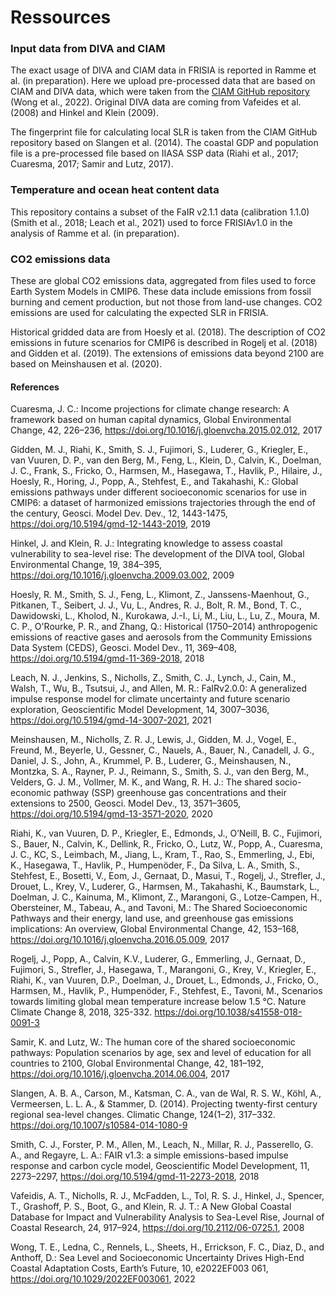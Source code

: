 # Ressources

### Input data from DIVA and CIAM
The exact usage of DIVA and CIAM data in FRISIA is reported in Ramme et al. (in preparation).
Here we upload pre-processed data that are based on CIAM and DIVA data, which were taken from the [CIAM GitHub repository](https://github.com/raddleverse/MimiCIAM.jl) (Wong et al., 2022). Original DIVA data are coming from Vafeides et al. (2008) and Hinkel and Klein (2009).

The fingerprint file for calculating local SLR is taken from the CIAM GitHub repository based on Slangen et al. (2014).
The coastal GDP and population file is a pre-processed file based on IIASA SSP data (Riahi et al., 2017; Cuaresma, 2017; Samir and Lutz, 2017).

### Temperature and ocean heat content data
This repository contains a subset of the FaIR v2.1.1 data (calibration 1.1.0) (Smith et al., 2018; Leach et al., 2021) used to force FRISIAv1.0 in the analysis of Ramme et al. (in preparation).


### CO2 emissions data
These are global CO2 emissions data, aggregated from files used to force Earth System Models in CMIP6. These data include emissions from fossil burning and cement production, but not those from land-use changes.
CO2 emissions are used for calculating the expected SLR in FRISIA.

Historical gridded data are from Hoesly et al. (2018). The description of CO2 emissions in future scenarios for CMIP6 is described in Rogelj et al. (2018) and Gidden et al. (2019).
The extensions of emissions data beyond 2100 are based on Meinshausen et al. (2020).


#### References

Cuaresma, J. C.: Income projections for climate change research: A framework based on human capital dynamics, Global Environmental Change, 42, 226–236, https://doi.org/10.1016/j.gloenvcha.2015.02.012, 2017

Gidden, M. J., Riahi, K., Smith, S. J., Fujimori, S., Luderer, G., Kriegler, E., van Vuuren, D. P., van den Berg, M., Feng, L., Klein, D., Calvin, K., Doelman, J. C., Frank, S., Fricko, O., Harmsen, M., Hasegawa, T., Havlik, P., Hilaire, J., Hoesly, R., Horing, J., Popp, A., Stehfest, E., and Takahashi, K.: Global emissions pathways under different socioeconomic scenarios for use in CMIP6: a dataset of harmonized emissions trajectories through the end of the century, Geosci. Model Dev. Dev., 12, 1443-1475, https://doi.org/10.5194/gmd-12-1443-2019, 2019

Hinkel, J. and Klein, R. J.: Integrating knowledge to assess coastal vulnerability to sea-level rise: The development of the DIVA tool, Global Environmental Change, 19, 384–395, https://doi.org/10.1016/j.gloenvcha.2009.03.002, 2009

Hoesly, R. M., Smith, S. J., Feng, L., Klimont, Z., Janssens-Maenhout, G., Pitkanen, T., Seibert, J. J., Vu, L., Andres, R. J., Bolt, R. M., Bond, T. C., Dawidowski, L., Kholod, N., Kurokawa, J.-I., Li, M., Liu, L., Lu, Z., Moura, M. C. P., O'Rourke, P. R., and Zhang, Q.: Historical (1750–2014) anthropogenic emissions of reactive gases and aerosols from the Community Emissions Data System (CEDS), Geosci. Model Dev., 11, 369–408, https://doi.org/10.5194/gmd-11-369-2018, 2018

Leach, N. J., Jenkins, S., Nicholls, Z., Smith, C. J., Lynch, J., Cain, M., Walsh, T., Wu, B., Tsutsui, J., and Allen, M. R.: FaIRv2.0.0: A generalized impulse response model for climate uncertainty and future scenario exploration, Geoscientific Model Development, 14, 3007–3036, https://doi.org/10.5194/gmd-14-3007-2021, 2021

Meinshausen, M., Nicholls, Z. R. J., Lewis, J., Gidden, M. J., Vogel, E., Freund, M., Beyerle, U., Gessner, C., Nauels, A., Bauer, N., Canadell, J. G., Daniel, J. S., John, A., Krummel, P. B., Luderer, G., Meinshausen, N., Montzka, S. A., Rayner, P. J., Reimann, S., Smith, S. J., van den Berg, M., Velders, G. J. M., Vollmer, M. K., and Wang, R. H. J.: The shared socio-economic pathway (SSP) greenhouse gas concentrations and their extensions to 2500, Geosci. Model Dev., 13, 3571–3605, https://doi.org/10.5194/gmd-13-3571-2020, 2020

Riahi, K., van Vuuren, D. P., Kriegler, E., Edmonds, J., O’Neill, B. C., Fujimori, S., Bauer, N., Calvin, K., Dellink, R., Fricko, O., Lutz, W., Popp, A., Cuaresma, J. C., KC, S., Leimbach, M., Jiang, L., Kram, T., Rao, S., Emmerling, J., Ebi, K., Hasegawa, T., Havlik, P., Humpenöder, F., Da Silva, L. A., Smith, S., Stehfest, E., Bosetti, V., Eom, J., Gernaat, D., Masui, T., Rogelj, J., Strefler, J., Drouet, L., Krey, V., Luderer, G., Harmsen, M., Takahashi, K., Baumstark, L., Doelman, J. C., Kainuma, M., Klimont, Z., Marangoni, G., Lotze-Campen, H., Obersteiner, M., Tabeau, A., and Tavoni, M.: The Shared Socioeconomic Pathways and their energy, land use, and greenhouse gas emissions implications: An overview, Global Environmental Change, 42, 153–168, https://doi.org/10.1016/j.gloenvcha.2016.05.009, 2017

Rogelj, J., Popp, A., Calvin, K.V., Luderer, G., Emmerling, J., Gernaat, D., Fujimori, S., Strefler, J., Hasegawa, T., Marangoni, G., Krey, V., Kriegler, E., Riahi, K., van Vuuren, D.P., Doelman, J., Drouet, L., Edmonds, J., Fricko, O., Harmsen, M., Havlik, P., Humpenöder, F., Stehfest, E., Tavoni, M., Scenarios towards limiting global mean temperature increase below 1.5 °C. Nature Climate Change 8, 2018, 325-332. https://doi.org/10.1038/s41558-018-0091-3

Samir, K. and Lutz, W.: The human core of the shared socioeconomic pathways: Population scenarios by age, sex and level of education for all countries to 2100, Global Environmental Change, 42, 181–192, https://doi.org/10.1016/j.gloenvcha.2014.06.004, 2017

Slangen, A. B. A., Carson, M., Katsman, C. A., van de Wal, R. S. W., Köhl, A., Vermeersen, L. L. A., & Stammer, D. (2014). Projecting twenty-first century regional sea-level changes. Climatic Change, 124(1–2), 317–332. https://doi.org/10.1007/s10584-014-1080-9

Smith, C. J., Forster, P. M., Allen, M., Leach, N., Millar, R. J., Passerello, G. A., and Regayre, L. A.: FAIR v1.3: a simple emissions-based impulse response and carbon cycle model, Geoscientific Model Development, 11, 2273–2297, https://doi.org/10.5194/gmd-11-2273-2018, 2018

Vafeidis, A. T., Nicholls, R. J., McFadden, L., Tol, R. S. J., Hinkel, J., Spencer, T., Grashoff, P. S., Boot, G., and Klein, R. J. T.: A New Global Coastal Database for Impact and Vulnerability Analysis to Sea-Level Rise, Journal of Coastal Research, 24, 917–924, https://doi.org/10.2112/06-0725.1, 2008

Wong, T. E., Ledna, C., Rennels, L., Sheets, H., Errickson, F. C., Diaz, D., and Anthoff, D.: Sea Level and Socioeconomic Uncertainty Drives High-End Coastal Adaptation Costs, Earth’s Future, 10, e2022EF003 061, https://doi.org/10.1029/2022EF003061, 2022
